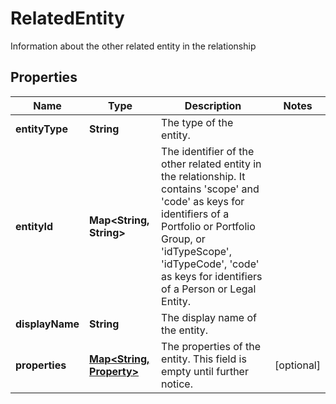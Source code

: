 

# RelatedEntity

Information about the other related entity in the relationship

## Properties

Name | Type | Description | Notes
------------ | ------------- | ------------- | -------------
**entityType** | **String** | The type of the entity. | 
**entityId** | **Map&lt;String, String&gt;** | The identifier of the other related entity in the relationship. It contains &#39;scope&#39; and &#39;code&#39; as keys for identifiers of a Portfolio or Portfolio Group, or &#39;idTypeScope&#39;, &#39;idTypeCode&#39;, &#39;code&#39; as keys for identifiers of a Person or Legal Entity. | 
**displayName** | **String** | The display name of the entity. | 
**properties** | [**Map&lt;String, Property&gt;**](Property.md) | The properties of the entity. This field is empty until further notice. |  [optional]



